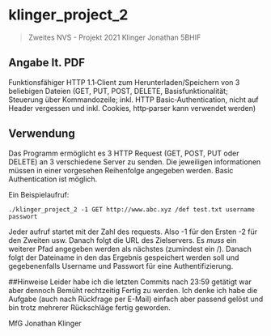# klinger_project_2
> Zweites NVS - Projekt 2021
> Klinger Jonathan 5BHIF

## Angabe lt. PDF
Funktionsfähiger HTTP 1.1‐Client zum Herunterladen/Speichern von
3
beliebigen Dateien (GET, PUT, POST, DELETE, Basisfunktionalität;
Steuerung über Kommandozeile; inkl. HTTP Basic‐Authentication,
nicht auf Header vergessen und inkl. Cookies, http‐parser kann verwendet werden)

## Verwendung
Das Programm ermöglicht es 3 HTTP Request (GET, POST, PUT oder DELETE) an 3 verschiedene Server zu senden. Die jeweiligen informationen müssen in einer vorgesehen Reihenfolge angegeben werden. Basic Authentication ist möglich. 

Ein Beispielaufruf: 

```
./klinger_project_2 -1 GET http://www.abc.xyz /def test.txt username passwort
```

Jeder aufruf startet mit der Zahl des requests. Also -1 für den Ersten -2 für den Zweiten usw. 
Danach folgt die URL des Zielservers. Es *muss* ein weiterer Pfad angegeben werden als nächstes (zumindest ein /). Danach folgt der Dateiname in den das Ergebnis gespeichert werden soll und gegebenenfalls Username und Passwort für eine Authentifizierung. 

##Hinweise 
Leider habe ich die letzten Commits nach 23:59 getätigt war aber dennoch Bemüht rechtzeitig Fertig zu werden. Ich denke ich habe die Aufgabe (auch nach Rückfrage per E-Mail) einfach aber passend gelöst und bin trotz mehrerer Rückschläge fertig geworden. 

MfG
Jonathan Klinger